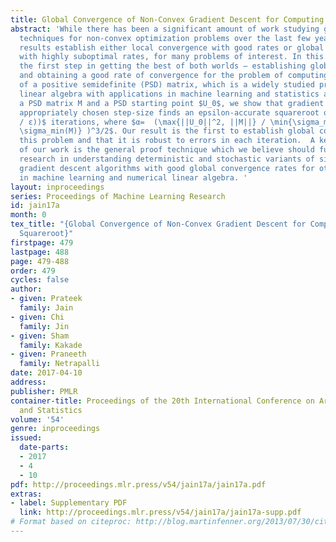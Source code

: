 ```yaml
---
title: Global Convergence of Non-Convex Gradient Descent for Computing Matrix Squareroot
abstract: 'While there has been a significant amount of work studying gradient descent
  techniques for non-convex optimization problems over the last few years, all existing
  results establish either local convergence with good rates or global convergence
  with highly suboptimal rates, for many problems of interest. In this paper, we take
  the first step in getting the best of both worlds – establishing global convergence
  and obtaining a good rate of convergence for the problem of computing squareroot
  of a positive semidefinite (PSD) matrix, which is a widely studied problem in numerical
  linear algebra with applications in machine learning and statistics among others.  Given
  a PSD matrix M and a PSD starting point $U_0$, we show that gradient descent with
  appropriately chosen step-size finds an epsilon-accurate squareroot of M in $O(α\log(||M-U_0||_F^2
  / ε))$ iterations, where $α=  (\max{||U_0||^2, ||M||} / \min{\sigma_min^2(U_0),
  \sigma_min(M)} )^3/2$. Our result is the first to establish global convergence for
  this problem and that it is robust to errors in each iteration.  A key contribution
  of our work is the general proof technique which we believe should further excite
  research in understanding deterministic and stochastic variants of simple non-convex
  gradient descent algorithms with good global convergence rates for other problems
  in machine learning and numerical linear algebra. '
layout: inproceedings
series: Proceedings of Machine Learning Research
id: jain17a
month: 0
tex_title: "{Global Convergence of Non-Convex Gradient Descent for Computing Matrix
  Squareroot}"
firstpage: 479
lastpage: 488
page: 479-488
order: 479
cycles: false
author:
- given: Prateek
  family: Jain
- given: Chi
  family: Jin
- given: Sham
  family: Kakade
- given: Praneeth
  family: Netrapalli
date: 2017-04-10
address: 
publisher: PMLR
container-title: Proceedings of the 20th International Conference on Artificial Intelligence
  and Statistics
volume: '54'
genre: inproceedings
issued:
  date-parts:
  - 2017
  - 4
  - 10
pdf: http://proceedings.mlr.press/v54/jain17a/jain17a.pdf
extras:
- label: Supplementary PDF
  link: http://proceedings.mlr.press/v54/jain17a/jain17a-supp.pdf
# Format based on citeproc: http://blog.martinfenner.org/2013/07/30/citeproc-yaml-for-bibliographies/
---
```

